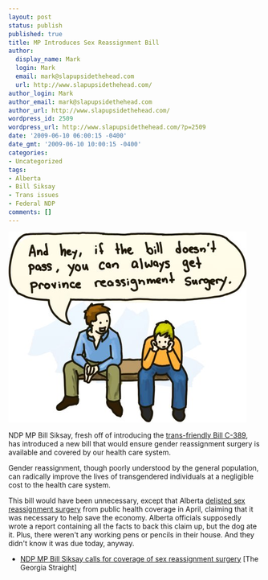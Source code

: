```yaml
---
layout: post
status: publish
published: true
title: MP Introduces Sex Reassignment Bill
author:
  display_name: Mark
  login: Mark
  email: mark@slapupsidethehead.com
  url: http://www.slapupsidethehead.com/
author_login: Mark
author_email: mark@slapupsidethehead.com
author_url: http://www.slapupsidethehead.com/
wordpress_id: 2509
wordpress_url: http://www.slapupsidethehead.com/?p=2509
date: '2009-06-10 06:00:15 -0400'
date_gmt: '2009-06-10 10:00:15 -0400'
categories:
- Uncategorized
tags:
- Alberta
- Bill Siksay
- Trans issues
- Federal NDP
comments: []
---
```

![Or, if you prefer the non-technical term,](/wp-content/media/2009/06/province-reassignment-surgery.jpg "Or, if you prefer the non-technical term, ")

NDP MP Bill Siksay, fresh off of introducing the [trans-friendly Bill C-389](http://www.slapupsidethehead.com/2009/05/mp-keeps-on-trying-for-transgender-rights-bill/ "Hasn't passed yet, but there's hope!"), has introduced a new bill that would ensure gender reassignment surgery is available and covered by our health care system.

Gender reassignment, though poorly understood by the general population, can radically improve the lives of transgendered individuals at a negligible cost to the health care system.

This bill would have been unnecessary, except that Alberta [delisted sex reassignment surgery](http://www.slapupsidethehead.com/2009/04/alberta-fixes-the-economy/ "And the economy instantly recovered!") from public health coverage in April, claiming that it was necessary to help save the economy. Alberta officials supposedly wrote a report containing all the facts to back this claim up, but the dog ate it. Plus, there weren't any working pens or pencils in their house. And they didn't know it was due today, anyway.

- [NDP MP Bill Siksay calls for coverage of sex reassignment surgery](http://www.straight.com/article-227906/ndp-mp-bill-siksay-calls-coverage-sex-reassignment-surgery) [The Georgia Straight]
